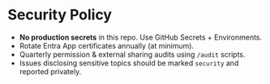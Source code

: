 # Security Policy

- **No production secrets** in this repo. Use GitHub Secrets + Environments.
- Rotate Entra App certificates annually (at minimum).
- Quarterly permission & external sharing audits using `/audit` scripts.
- Issues disclosing sensitive topics should be marked `security` and reported privately.
